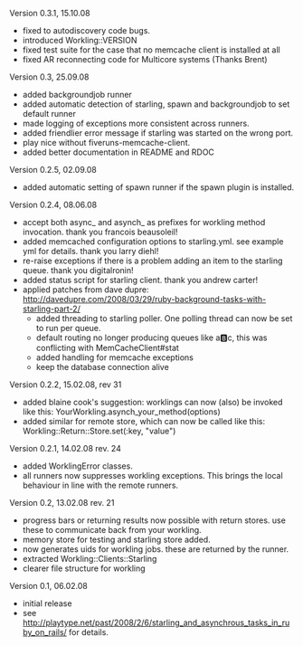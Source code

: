 Version 0.3.1, 15.10.08
- fixed to autodiscovery code bugs. 
- introduced Workling::VERSION
- fixed test suite for the case that no memcache client is installed at all
- fixed AR reconnecting code for Multicore systems (Thanks Brent)

Version 0.3, 25.09.08
- added backgroundjob runner
- added automatic detection of starling, spawn and backgroundjob to set default runner
- made logging of exceptions more consistent across runners. 
- added friendlier error message if starling was started on the wrong port. 
- play nice without fiveruns-memcache-client. 
- added better documentation in README and RDOC

Version 0.2.5, 02.09.08
- added automatic setting of spawn runner if the spawn plugin is installed. 

Version 0.2.4, 08.06.08
- accept both async_ and asynch_ as prefixes for workling method invocation. thank you francois beausoleil!
- added memcached configuration options to starling.yml. see example yml for details. thank you larry diehl!
- re-raise exceptions if there is a problem adding an item to the starling queue. thank you digitalronin!
- added status script for starling client. thank you andrew carter!
- applied patches from dave dupre: http://davedupre.com/2008/03/29/ruby-background-tasks-with-starling-part-2/
  - added threading to starling poller. One polling thread can now be set to run per queue. 
  - default routing no longer producing queues like a:b:c, this was conflicting with MemCacheClient#stat
  - added handling for memcache exceptions
  - keep the database connection alive

Version 0.2.2, 15.02.08, rev 31
- added blaine cook's suggestion: worklings can now (also) be invoked like this: YourWorkling.asynch_your_method(options)
- added similar for remote store, which can now be called like this: Workling::Return::Store.set(:key, "value")

Version 0.2.1, 14.02.08 rev. 24
- added WorklingError classes.
- all runners now suppresses workling exceptions. This brings the local behaviour in line with the remote runners.

Version 0.2, 13.02.08 rev. 21
- progress bars or returning results now possible with return stores. use these to communicate back from your workling.
- memory store for testing and starling store added. 
- now generates uids for workling jobs. these are returned by the runner.
- extracted Workling::Clients::Starling
- clearer file structure for workling

Version 0.1, 06.02.08
- initial release
- see http://playtype.net/past/2008/2/6/starling_and_asynchrous_tasks_in_ruby_on_rails/ for details.